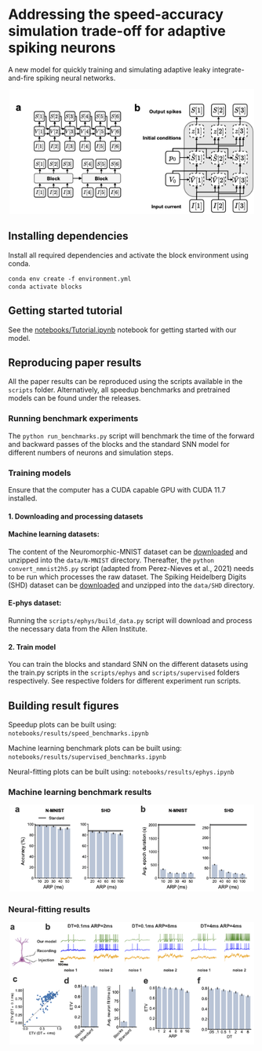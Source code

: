 # Addressing the speed-accuracy simulation trade-off for adaptive spiking neurons

A new model for quickly training and simulating adaptive leaky integrate-and-fire spiking neural networks.

<p align="center">
<img src="../figures/figure2.png" width="500"/>
</p>

## Installing dependencies

Install all required dependencies and activate the block environment using conda.
```
conda env create -f environment.yml
conda activate blocks
```

## Getting started tutorial

See the [notebooks/Tutorial.ipynb](../notebooks/Tutorial.ipynb) notebook for getting started with our model.

## Reproducing paper results

All the paper results can be reproduced using the scripts available in the `scripts` folder. Alternatively, all speedup benchmarks and pretrained models can be found under the releases.

### Running benchmark experiments

The `python run_benchmarks.py` script will benchmark the time of the forward and backward passes of the blocks and the standard SNN model for different numbers of neurons and simulation steps.

### Training models

Ensure that the computer has a CUDA capable GPU with CUDA 11.7 installed. 

#### 1. Downloading and processing datasets

#### Machine learning datasets:
The content of the Neuromorphic-MNIST dataset can be [downloaded](https://www.garrickorchard.com/datasets/n-mnist) and unzipped into the `data/N-MNIST` directory. Thereafter, the `python convert_nmnist2h5.py` script (adapted from Perez-Nieves et al., 2021) needs to be run which processes the raw dataset. The Spiking Heidelberg Digits (SHD) dataset can be [downloaded](https://compneuro.net/posts/2019-spiking-heidelberg-digits/) and unzipped into the `data/SHD` directory.

#### E-phys dataset:

Running the `scripts/ephys/build_data.py` script will download and process the necessary data from the Allen Institute.

#### 2. Train model

You can train the blocks and standard SNN on the different datasets using the train.py scripts in the `scripts/ephys` and `scripts/supervised` folders respectively. See respective folders for different experiment run scripts.

## Building result figures

Speedup plots can be built using: `notebooks/results/speed_benchmarks.ipynb`

Machine learning benchmark plots can be built using: `notebooks/results/supervised_benchmarks.ipynb`

Neural-fitting plots can be built using: `notebooks/results/ephys.ipynb`

### Machine learning benchmark results
<p align="center">
<img src="../figures/figure4.png" width="500"/>
</p>

### Neural-fitting results
<p align="center">
<img src="../figures/figure5.png" width="500"/>
</p>